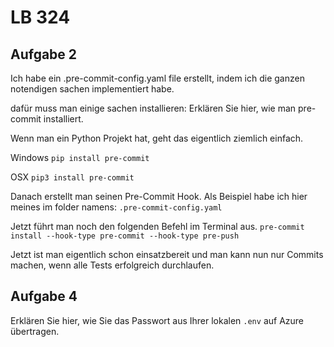 # LB 324

## Aufgabe 2
Ich habe ein .pre-commit-config.yaml file erstellt, indem ich die ganzen notendigen sachen implementiert habe.

dafür muss man einige sachen installieren:
Erklären Sie hier, wie man pre-commit installiert.

Wenn man ein Python Projekt hat, geht das eigentlich ziemlich einfach.

Windows
```pip install pre-commit```

OSX
```pip3 install pre-commit```

Danach erstellt man seinen Pre-Commit Hook. Als Beispiel habe ich hier meines im folder namens:
```.pre-commit-config.yaml```

Jetzt führt man noch den folgenden Befehl im Terminal aus.
```pre-commit install --hook-type pre-commit --hook-type pre-push```

Jetzt ist man eigentlich schon einsatzbereit und man kann nun nur Commits machen, wenn alle Tests erfolgreich durchlaufen.

## Aufgabe 4
Erklären Sie hier, wie Sie das Passwort aus Ihrer lokalen `.env` auf Azure übertragen.
